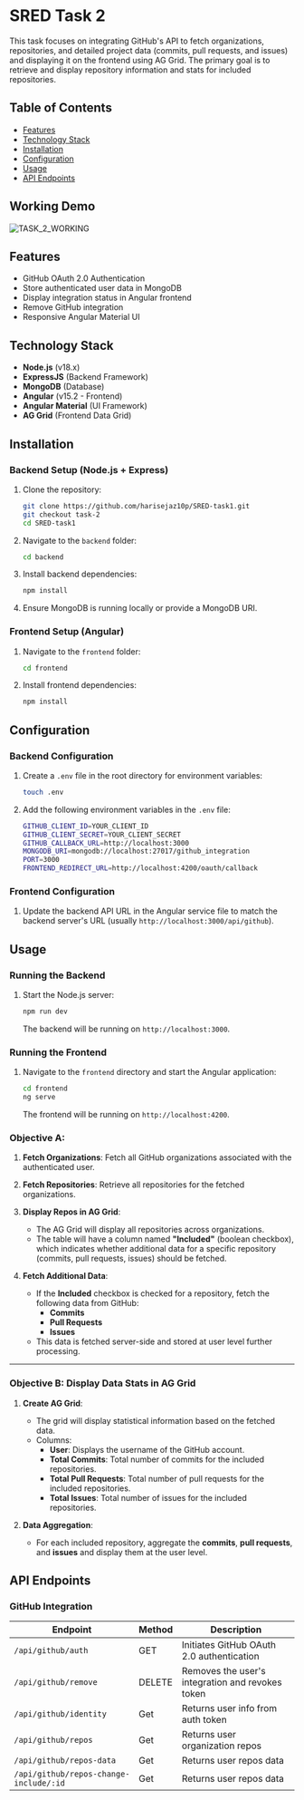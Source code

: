 # SRED Task 2

This task focuses on integrating GitHub's API to fetch organizations, repositories, and detailed project data (commits, pull requests, and issues) and displaying it on the frontend using AG Grid. The primary goal is to retrieve and display repository information and stats for included repositories.

## Table of Contents
- [Features](#features)
- [Technology Stack](#technology-stack)
- [Installation](#installation)
- [Configuration](#configuration)
- [Usage](#usage)
- [API Endpoints](#api-endpoints)

## Working Demo
![TASK_2_WORKING](https://github.com/user-attachments/assets/05edcd37-400f-4e31-ab4c-fee673186d6f)

## Features
- GitHub OAuth 2.0 Authentication
- Store authenticated user data in MongoDB
- Display integration status in Angular frontend
- Remove GitHub integration
- Responsive Angular Material UI

## Technology Stack
- **Node.js** (v18.x)
- **ExpressJS** (Backend Framework)
- **MongoDB** (Database)
- **Angular** (v15.2 - Frontend)
- **Angular Material** (UI Framework)
- **AG Grid** (Frontend Data Grid)

## Installation

### Backend Setup (Node.js + Express)

1. Clone the repository:

    ```bash
    git clone https://github.com/harisejaz10p/SRED-task1.git
    git checkout task-2
    cd SRED-task1
    ```
2. Navigate to the `backend` folder:

    ```bash
    cd backend
    ```
3. Install backend dependencies:

    ```bash
    npm install
    ```

3. Ensure MongoDB is running locally or provide a MongoDB URI.

### Frontend Setup (Angular)

1. Navigate to the `frontend` folder:

    ```bash
    cd frontend
    ```

2. Install frontend dependencies:

    ```bash
    npm install
    ```

## Configuration

### Backend Configuration

1. Create a `.env` file in the root directory for environment variables:

    ```bash
    touch .env
    ```

2. Add the following environment variables in the `.env` file:

    ```bash
    GITHUB_CLIENT_ID=YOUR_CLIENT_ID
    GITHUB_CLIENT_SECRET=YOUR_CLIENT_SECRET
    GITHUB_CALLBACK_URL=http://localhost:3000
    MONGODB_URI=mongodb://localhost:27017/github_integration
    PORT=3000
    FRONTEND_REDIRECT_URL=http://localhost:4200/oauth/callback
    ```

### Frontend Configuration

1. Update the backend API URL in the Angular service file to match the backend server's URL (usually `http://localhost:3000/api/github`).

## Usage

### Running the Backend

1. Start the Node.js server:

    ```bash
    npm run dev
    ```

    The backend will be running on `http://localhost:3000`.

### Running the Frontend

1. Navigate to the `frontend` directory and start the Angular application:

    ```bash
    cd frontend
    ng serve
    ```

    The frontend will be running on `http://localhost:4200`.

### Objective A:
1. **Fetch Organizations**: Fetch all GitHub organizations associated with the authenticated user.
   
2. **Fetch Repositories**: Retrieve all repositories for the fetched organizations.
   
3. **Display Repos in AG Grid**:
   - The AG Grid will display all repositories across organizations.
   - The table will have a column named **"Included"** (boolean checkbox), which indicates whether additional data for a specific repository (commits, pull requests, issues) should be fetched.

4. **Fetch Additional Data**: 
   - If the **Included** checkbox is checked for a repository, fetch the following data from GitHub:
     - **Commits**
     - **Pull Requests**
     - **Issues**
   - This data is fetched server-side and stored at user level further processing.

---

### Objective B: Display Data Stats in AG Grid
1. **Create AG Grid**:
   - The grid will display statistical information based on the fetched data.
   - Columns:
     - **User**: Displays the username of the GitHub account.
     - **Total Commits**: Total number of commits for the included repositories.
     - **Total Pull Requests**: Total number of pull requests for the included repositories.
     - **Total Issues**: Total number of issues for the included repositories.

2. **Data Aggregation**:
   - For each included repository, aggregate the **commits**, **pull requests**, and **issues** and display them at the user level.
   
   
## API Endpoints

### GitHub Integration

| Endpoint                              | Method | Description                                      |
|---------------------------------------|--------|--------------------------------------------------|
| `/api/github/auth`                    | GET    | Initiates GitHub OAuth 2.0 authentication         |
| `/api/github/remove`                  | DELETE | Removes the user's integration and revokes token  |
| `/api/github/identity`                | Get    | Returns user info from auth token                 |
| `/api/github/repos`                   | Get    | Returns user organization repos                   |
| `/api/github/repos-data`              | Get    | Returns user repos data                           |
| `/api/github/repos-change-include/:id`| Get    | Returns user repos data                           |
